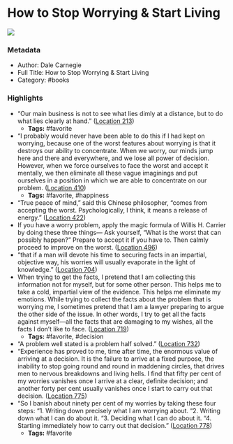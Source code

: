 # How to Stop Worrying & Start Living

![](https://images-na.ssl-images-amazon.com/images/I/51elspxxvZL._SL200_.jpg)

### Metadata

- Author: Dale Carnegie
- Full Title: How to Stop Worrying & Start Living
- Category: #books

### Highlights

- “Our main business is not to see what lies dimly at a distance, but to do what lies clearly at hand.” ([Location 213](https://readwise.io/to_kindle?action=open&asin=B01NCV2RIR&location=213))
    - **Tags:** #favorite
- “I probably would never have been able to do this if I had kept on worrying, because one of the worst features about worrying is that it destroys our ability to concentrate. When we worry, our minds jump here and there and everywhere, and we lose all power of decision. However, when we force ourselves to face the worst and accept it mentally, we then eliminate all these vague imaginings and put ourselves in a position in which we are able to concentrate on our problem. ([Location 410](https://readwise.io/to_kindle?action=open&asin=B01NCV2RIR&location=410))
    - **Tags:** #favorite, #happiness
- “True peace of mind,” said this Chinese philosopher, “comes from accepting the worst. Psychologically, I think, it means a release of energy.” ([Location 422](https://readwise.io/to_kindle?action=open&asin=B01NCV2RIR&location=422))
- If you have a worry problem, apply the magic formula of Willis H. Carrier by doing these three things— Ask yourself, “What is the worst that can possibly happen?” Prepare to accept it if you have to. Then calmly proceed to improve on the worst. ([Location 496](https://readwise.io/to_kindle?action=open&asin=B01NCV2RIR&location=496))
- “that if a man will devote his time to securing facts in an impartial, objective way, his worries will usually evaporate in the light of knowledge.” ([Location 704](https://readwise.io/to_kindle?action=open&asin=B01NCV2RIR&location=704))
- When trying to get the facts, I pretend that I am collecting this information not for myself, but for some other person. This helps me to take a cold, impartial view of the evidence. This helps me eliminate my emotions. While trying to collect the facts about the problem that is worrying me, I sometimes pretend that I am a lawyer preparing to argue the other side of the issue. In other words, I try to get all the facts against myself—all the facts that are damaging to my wishes, all the facts I don’t like to face. ([Location 719](https://readwise.io/to_kindle?action=open&asin=B01NCV2RIR&location=719))
    - **Tags:** #favorite, #decision
- “A problem well stated is a problem half solved.” ([Location 732](https://readwise.io/to_kindle?action=open&asin=B01NCV2RIR&location=732))
- “Experience has proved to me, time after time, the enormous value of arriving at a decision. It is the failure to arrive at a fixed purpose, the inability to stop going round and round in maddening circles, that drives men to nervous breakdowns and living hells. I find that fifty per cent of my worries vanishes once I arrive at a clear, definite decision; and another forty per cent usually vanishes once I start to carry out that decision. ([Location 775](https://readwise.io/to_kindle?action=open&asin=B01NCV2RIR&location=775))
- “So I banish about ninety per cent of my worries by taking these four steps: “1. Writing down precisely what I am worrying about. “2. Writing down what I can do about it. “3. Deciding what I can do about it. “4. Starting immediately how to carry out that decision.” ([Location 778](https://readwise.io/to_kindle?action=open&asin=B01NCV2RIR&location=778))
    - **Tags:** #favorite
